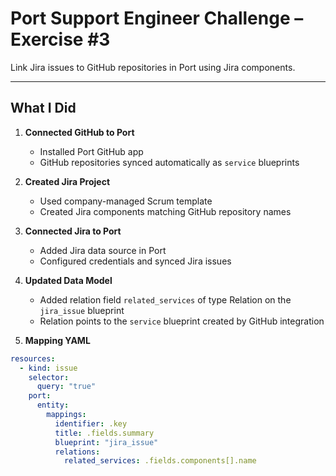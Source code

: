# Port Support Engineer Challenge – Exercise #3

Link Jira issues to GitHub repositories in Port using Jira components.

---

## What I Did

1. **Connected GitHub to Port**
   - Installed Port GitHub app
   - GitHub repositories synced automatically as `service` blueprints

2. **Created Jira Project**
   - Used company-managed Scrum template
   - Created Jira components matching GitHub repository names

3. **Connected Jira to Port**
   - Added Jira data source in Port
   - Configured credentials and synced Jira issues

4. **Updated Data Model**
   - Added relation field `related_services` of type Relation on the `jira_issue` blueprint
   - Relation points to the `service` blueprint created by GitHub integration

5. **Mapping YAML**

```yaml
resources:
  - kind: issue
    selector:
      query: "true"
    port:
      entity:
        mappings:
          identifier: .key
          title: .fields.summary
          blueprint: "jira_issue"
          relations:
            related_services: .fields.components[].name
```
